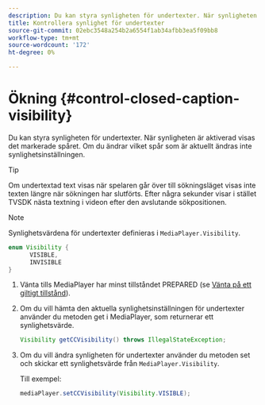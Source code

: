 ```yaml
---
description: Du kan styra synligheten för undertexter. När synligheten är aktiverad visas det markerade spåret. Om du ändrar vilket spår som är aktuellt ändras inte synlighetsinställningen.
title: Kontrollera synlighet för undertexter
source-git-commit: 02ebc3548a254b2a6554f1ab34afbb3ea5f09bb8
workflow-type: tm+mt
source-wordcount: '172'
ht-degree: 0%

---
```


# Ökning {#control-closed-caption-visibility}

Du kan styra synligheten för undertexter. När synligheten är aktiverad visas det markerade spåret. Om du ändrar vilket spår som är aktuellt ändras inte synlighetsinställningen.

>[!TIP]
>
>Om undertextad text visas när spelaren går över till sökningsläget visas inte texten längre när sökningen har slutförts. Efter några sekunder visar i stället TVSDK nästa textning i videon efter den avslutande sökpositionen.

>[!NOTE]
>
>Synlighetsvärdena för undertexter definieras i `MediaPlayer.Visibility`.
>
>```java
>enum Visibility { 
>       VISIBLE,  
>       INVISIBLE 
>}
>```
>

1. Vänta tills MediaPlayer har minst tillståndet PREPARED (se [Vänta på ett giltigt tillstånd](../../../tvsdk-1.4-for-android/ui-configure/android-1.4-ui-state-prepared-wait-for.md)).
1. Om du vill hämta den aktuella synlighetsinställningen för undertexter använder du metoden get i MediaPlayer, som returnerar ett synlighetsvärde.

   ```java
   Visibility getCCVisibility() throws IllegalStateException;
   ```

1. Om du vill ändra synligheten för undertexter använder du metoden set och skickar ett synlighetsvärde från `MediaPlayer.Visibility`.

   Till exempel:

   ```java
   mediaPlayer.setCCVisibility(Visibility.VISIBLE);
   ```
